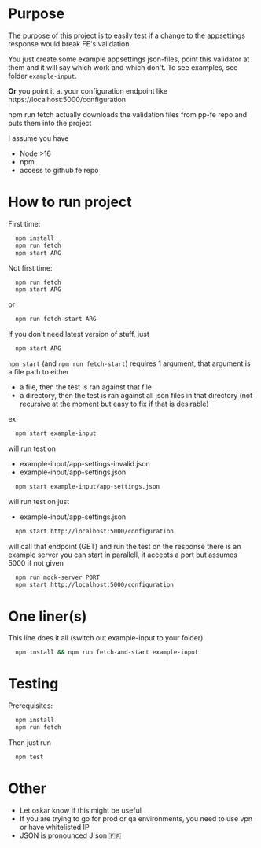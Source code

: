 # Purpose

The purpose of this project is to easily test if a change to the appsettings response would break FE's validation.

You just create some example appsettings json-files, point this validator at them and it will say which work and which don't. To see examples, see folder `example-input`.

**Or** you point it at your configuration endpoint like https://localhost:5000/configuration

npm run fetch actually downloads the validation files from pp-fe repo and puts them into the project

I assume you have

- Node >16
- npm
- access to github fe repo

# How to run project

First time:

```bash
  npm install
  npm run fetch
  npm start ARG
```

Not first time:

```bash
  npm run fetch
  npm start ARG
```

or

```bash
  npm run fetch-start ARG
```

If you don't need latest version of stuff, just

```bash
  npm start ARG
```

`npm start` (and `npm run fetch-start`) requires 1 argument, that argument is a file path to either

- a file, then the test is ran against that file
- a directory, then the test is ran against all json files in that directory (not recursive at the moment but easy to fix if that is desirable)

ex:

```bash
  npm start example-input
```

will run test on

- example-input/app-settings-invalid.json
- example-input/app-settings.json

```bash
  npm start example-input/app-settings.json
```

will run test on just

- example-input/app-settings.json

```bash
  npm start http://localhost:5000/configuration
```

will call that endpoint (GET) and run the test on the response
there is an example server you can start in parallell, it accepts a port but assumes 5000 if not given

```bash
  npm run mock-server PORT
  npm start http://localhost:5000/configuration
```

# One liner(s)

This line does it all (switch out example-input to your folder)

```bash
  npm install && npm run fetch-and-start example-input
```

# Testing

Prerequisites:

```bash
  npm install
  npm run fetch
```

Then just run

```bash
  npm test
```

# Other

- Let oskar know if this might be useful
- If you are trying to go for prod or qa environments, you need to use vpn or have whitelisted IP
- JSON is pronounced J'son 🇫🇷

